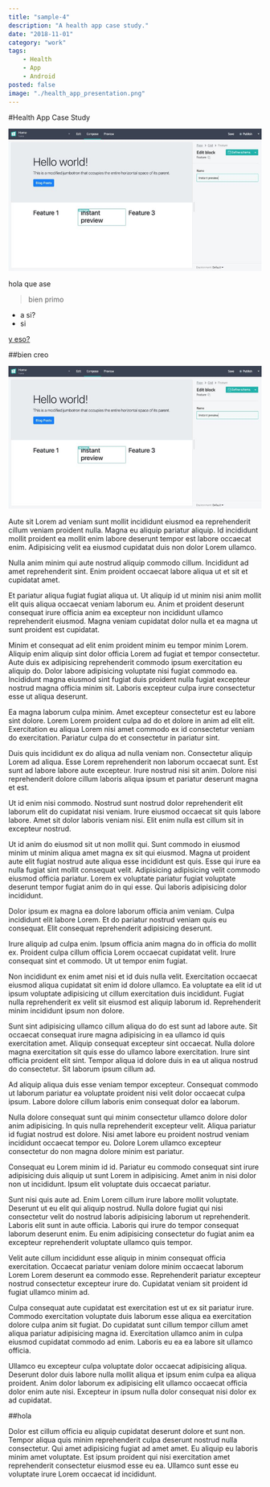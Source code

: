 ```yaml
---
title: "sample-4"
description: "A health app case study."
date: "2018-11-01"
category: "work"
tags:
    - Health
    - App
    - Android
posted: false
image: "./health_app_presentation.png"
---
```


#Health App Case Study

![alt text](image1.jpg "image with title")

hola que ase

>bien primo

* a si?
* si

[y eso?](#)

##bien creo

![alt text](image1.jpg "hehehehe")


Aute sit Lorem ad veniam sunt mollit incididunt eiusmod ea reprehenderit cillum veniam proident nulla. Magna eu aliquip pariatur aliquip. Id incididunt mollit proident ea mollit enim labore deserunt tempor est labore occaecat enim. Adipisicing velit ea eiusmod cupidatat duis non dolor Lorem ullamco.

Nulla anim minim qui aute nostrud aliquip commodo cillum. Incididunt ad amet reprehenderit sint. Enim proident occaecat labore aliqua ut et sit et cupidatat amet.

Et pariatur aliqua fugiat fugiat aliqua ut. Ut aliquip id ut minim nisi anim mollit elit quis aliqua occaecat veniam laborum eu. Anim et proident deserunt consequat irure officia anim ea excepteur non incididunt ullamco reprehenderit eiusmod. Magna veniam cupidatat dolor nulla et ea magna ut sunt proident est cupidatat.

Minim et consequat ad elit enim proident minim eu tempor minim Lorem. Aliquip enim aliquip sint dolor officia Lorem ad fugiat et tempor consectetur. Aute duis ex adipisicing reprehenderit commodo ipsum exercitation eu aliquip do. Dolor labore adipisicing voluptate nisi fugiat commodo ea. Incididunt magna eiusmod sint fugiat duis proident nulla fugiat excepteur nostrud magna officia minim sit. Laboris excepteur culpa irure consectetur esse ut aliqua deserunt.

Ea magna laborum culpa minim. Amet excepteur consectetur est eu labore sint dolore. Lorem Lorem proident culpa ad do et dolore in anim ad elit elit. Exercitation eu aliqua Lorem nisi amet commodo ex id consectetur veniam do exercitation. Pariatur culpa do et consectetur in pariatur sint.

Duis quis incididunt ex do aliqua ad nulla veniam non. Consectetur aliquip Lorem ad aliqua. Esse Lorem reprehenderit non laborum occaecat sunt. Est sunt ad labore labore aute excepteur. Irure nostrud nisi sit anim. Dolore nisi reprehenderit dolore cillum laboris aliqua ipsum et pariatur deserunt magna et est.

Ut id enim nisi commodo. Nostrud sunt nostrud dolor reprehenderit elit laborum elit do cupidatat nisi veniam. Irure eiusmod occaecat sit quis labore labore. Amet sit dolor laboris veniam nisi. Elit enim nulla est cillum sit in excepteur nostrud.

Ut id anim do eiusmod sit ut non mollit qui. Sunt commodo in eiusmod minim ut minim aliqua amet magna ex sit qui eiusmod. Magna ut proident aute elit fugiat nostrud aute aliqua esse incididunt est quis. Esse qui irure ea nulla fugiat sint mollit consequat velit. Adipisicing adipisicing velit commodo eiusmod officia pariatur. Lorem ex voluptate pariatur fugiat voluptate deserunt tempor fugiat anim do in qui esse. Qui laboris adipisicing dolor incididunt.

Dolor ipsum ex magna ea dolore laborum officia anim veniam. Culpa incididunt elit labore Lorem. Et do pariatur nostrud veniam quis eu consequat. Elit consequat reprehenderit adipisicing deserunt.

Irure aliquip ad culpa enim. Ipsum officia anim magna do in officia do mollit ex. Proident culpa cillum officia Lorem occaecat cupidatat velit. Irure consequat sint et commodo. Ut ut tempor enim fugiat.

Non incididunt ex enim amet nisi et id duis nulla velit. Exercitation occaecat eiusmod aliqua cupidatat sit enim id dolore ullamco. Ea voluptate ea elit id ut ipsum voluptate adipisicing ut cillum exercitation duis incididunt. Fugiat nulla reprehenderit ex velit sit eiusmod est aliquip laborum id. Reprehenderit minim incididunt ipsum non dolore.

Sunt sint adipisicing ullamco cillum aliqua do do est sunt ad labore aute. Sit occaecat consequat irure magna adipisicing in ea ullamco id quis exercitation amet. Aliquip consequat excepteur sint occaecat. Nulla dolore magna exercitation sit quis esse do ullamco labore exercitation. Irure sint officia proident elit sint. Tempor aliqua id dolore duis in ea ut aliqua nostrud do consectetur. Sit laborum ipsum cillum ad.

Ad aliquip aliqua duis esse veniam tempor excepteur. Consequat commodo ut laborum pariatur ea voluptate proident nisi velit dolor occaecat culpa ipsum. Labore dolore cillum laboris enim consequat dolor ea laborum.

Nulla dolore consequat sunt qui minim consectetur ullamco dolore dolor anim adipisicing. In quis nulla reprehenderit excepteur velit. Aliqua pariatur id fugiat nostrud est dolore. Nisi amet labore eu proident nostrud veniam incididunt occaecat tempor eu. Dolore Lorem ullamco excepteur consectetur do non magna dolore minim est pariatur.

Consequat eu Lorem minim id id. Pariatur eu commodo consequat sint irure adipisicing duis aliquip ut sunt Lorem in adipisicing. Amet anim in nisi dolor non ut incididunt. Ipsum elit voluptate duis occaecat pariatur.

Sunt nisi quis aute ad. Enim Lorem cillum irure labore mollit voluptate. Deserunt ut eu elit qui aliquip nostrud. Nulla dolore fugiat qui nisi consectetur velit do nostrud laboris adipisicing laborum ut reprehenderit. Laboris elit sunt in aute officia. Laboris qui irure do tempor consequat laborum deserunt enim. Eu enim adipisicing consectetur do fugiat anim ea excepteur reprehenderit voluptate ullamco quis tempor.

Velit aute cillum incididunt esse aliquip in minim consequat officia exercitation. Occaecat pariatur veniam dolore minim occaecat laborum Lorem Lorem deserunt ea commodo esse. Reprehenderit pariatur excepteur nostrud consectetur excepteur irure do. Cupidatat veniam sit proident id fugiat ullamco minim ad.

Culpa consequat aute cupidatat est exercitation est ut ex sit pariatur irure. Commodo exercitation voluptate duis laborum esse aliqua ea exercitation dolore culpa anim sit fugiat. Do cupidatat sunt cillum tempor cillum amet aliqua pariatur adipisicing magna id. Exercitation ullamco anim in culpa eiusmod cupidatat commodo ad enim. Laboris eu ea ea labore sit ullamco officia.

Ullamco eu excepteur culpa voluptate dolor occaecat adipisicing aliqua. Deserunt dolor duis labore nulla mollit aliqua et ipsum enim culpa ea aliqua proident. Anim dolor laborum ex adipisicing elit ullamco occaecat officia dolor enim aute nisi. Excepteur in ipsum nulla dolor consequat nisi dolor ex ad cupidatat.

##hola

Dolor est cillum officia eu aliquip cupidatat deserunt dolore et sunt non. Tempor aliqua quis minim reprehenderit culpa deserunt nostrud nulla consectetur. Qui amet adipisicing fugiat ad amet amet. Eu aliquip eu laboris minim amet voluptate. Est ipsum proident qui nisi exercitation amet reprehenderit consectetur eiusmod esse eu ea. Ullamco sunt esse eu voluptate irure Lorem occaecat id incididunt.
